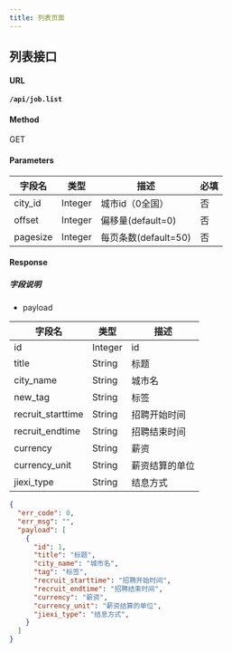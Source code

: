 ```yaml
---
title: 列表页面
---
```


## 列表接口

#### URL

**`/api/job.list`**

#### Method

GET

#### Parameters

| 字段名 | 类型 | 描述 | 必填 |
| ----- | ----- | ----- | ----- |
| city_id | Integer | 城市id（0全国） | 否 |
| offset | Integer | 偏移量(default=0) | 否 |
| pagesize | Integer | 每页条数(default=50) | 否 |


#### Response

##### 字段说明

* payload

| 字段名 | 类型 | 描述 |
| ----- | ----- | ----- |
| id | Integer | id |
| title | String | 标题 |
| city_name | String | 城市名 |
| new_tag | String | 标签 |
| recruit_starttime | String | 招聘开始时间 |
| recruit_endtime | String | 招聘结束时间 |
| currency | String | 薪资 |
| currency_unit | String | 薪资结算的单位 |
| jiexi_type | String | 结息方式 |

```json
{
  "err_code": 0,
  "err_msg": "",
  "payload": [
    {
      "id": 1,
      "title": "标题",
      "city_name": "城市名",
      "tag": "标签",
      "recruit_starttime": "招聘开始时间",
      "recruit_endtime": "招聘结束时间",
      "currency": "薪资",
      "currency_unit": "薪资结算的单位",
      "jiexi_type": "结息方式",
    }
  ]
}
```
